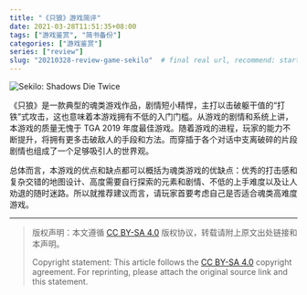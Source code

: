 ```yaml
---
title: "《只狼》游戏简评"
date: 2021-03-28T11:51:35+08:00
tags: ["游戏鉴赏", "简书备份"]
categories: ["游戏鉴赏"]
series: ["review"]
slug: "20210328-review-game-sekilo"  # final real url, recommend: start by date, follow lower case words with hyphen splitter. E.g., `20230316-text-title`
---
```


![Sekilo: Shadows Die Twice](/img/posts/9835942-28a760a77ac282f4.jpg "Sekilo: Shadows Die Twice")

《只狼》是一款典型的魂类游戏作品，剧情短小精悍，主打以击破躯干值的“打铁”式攻击，这也意味着本游戏拥有不低的入门门槛。从游戏的剧情和系统上讲，本游戏的质量无愧于 TGA 2019 年度最佳游戏。随着游戏的进程，玩家的能力不断提升，将拥有更多击破敌人的手段和方法。而穿插于各个对话中支离破碎的片段剧情也组成了一个足够吸引人的世界观。

总体而言，本游戏的优点和缺点都可以概括为魂类游戏的优缺点：优秀的打击感和复杂交错的地图设计、高度需要自行探索的元素和剧情、不低的上手难度以及让人劝退的随时迷路。所以就推荐建议而言，请玩家首要考虑自己是否适合魂类高难度游戏。

---

> 版权声明：本文遵循 [CC BY-SA 4.0](https://creativecommons.org/licenses/by-sa/4.0/deed.zh) 版权协议，转载请附上原文出处链接和本声明。
>
> Copyright statement: This article follows the [CC BY-SA 4.0](https://creativecommons.org/licenses/by-sa/4.0/deed.en) copyright agreement. For reprinting, please attach the original source link and this statement.
